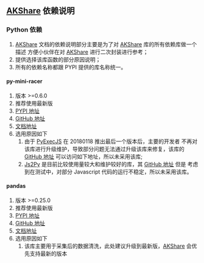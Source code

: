 ## [AKShare](https://github.com/jindaxiang/akshare) 依赖说明

### Python 依赖

1. [AKShare](https://github.com/jindaxiang/akshare) 文档的依赖说明部分主要是为了对 [AKShare](https://github.com/jindaxiang/akshare) 库的所有依赖库做一个描述
   方便小伙伴在对 [AKShare](https://github.com/jindaxiang/akshare) 进行二次封装进行参考；
2. 提供选择该库函数的部分原因说明；
2. 所有的依赖名称都跟 PYPI 提供的库名称统一。

#### py-mini-racer

1. 版本 >=0.6.0
2. 推荐使用最新版
3. [PYPI 地址](https://pypi.org/project/py-mini-racer/)
4. [GitHub 地址](https://github.com/sqreen/PyMiniRacer)
5. [文档地址](https://blog.sqreen.com/embedding-javascript-into-python/)
5. 选用原因如下
    1. 由于 [PyExecJS](https://pypi.org/project/PyExecJS/) 在 20180118 推出最后一个版本后，主要的开发者
    不再对该库进行升级维护，导致部分问题无法通过升级该库来修复，该库的 [GitHub 地址](https://github.com/doloopwhile/PyExecJS) 可以访问如下地址，所以未采用该库;
    2. [Js2Py](https://pypi.org/project/Js2Py/) 是目前比较使用量较大和维护较好的库，其 [GitHub 地址](https://github.com/PiotrDabkowski/Js2Py) 但是
    考虑到在测试中，对部分 Javascript 代码的运行不稳定，所以未采用该库。

#### pandas

1. 版本 >=0.25.0
2. 推荐使用最新版
3. [PYPI 地址](https://pypi.org/project/pandas/)
4. [GitHub 地址](https://github.com/pandas-dev/pandas)
5. [文档地址](https://pandas.pydata.org/)
6. 选用原因如下
    1. 该库主要用于采集后的数据清洗，此处建议升级到最新版，[AKShare](https://github.com/jindaxiang/akshare) 会优先支持最新的版本
    
